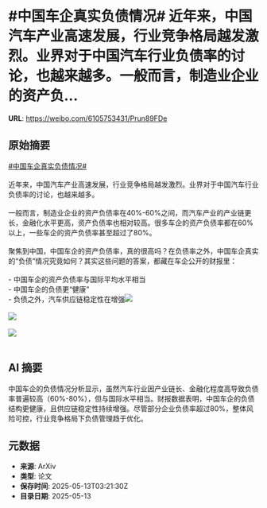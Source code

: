 # #中国车企真实负债情况# 近年来，中国汽车产业高速发展，行业竞争格局越发激烈。业界对于中国汽车行业负债率的讨论，也越来越多。一般而言，制造业企业的资产负...

**URL**: https://weibo.com/6105753431/Prun89FDe

## 原始摘要

<a href="https://m.weibo.cn/search?containerid=231522type%3D1%26t%3D10%26q%3D%23%E4%B8%AD%E5%9B%BD%E8%BD%A6%E4%BC%81%E7%9C%9F%E5%AE%9E%E8%B4%9F%E5%80%BA%E6%83%85%E5%86%B5%23&amp;extparam=%23%E4%B8%AD%E5%9B%BD%E8%BD%A6%E4%BC%81%E7%9C%9F%E5%AE%9E%E8%B4%9F%E5%80%BA%E6%83%85%E5%86%B5%23" data-hide=""><span class="surl-text">#中国车企真实负债情况#</span></a> <br><br>近年来，中国汽车产业高速发展，行业竞争格局越发激烈。业界对于中国汽车行业负债率的讨论，也越来越多。<br><br>一般而言，制造业企业的资产负债率在40%-60%之间，而汽车产业的产业链更长，金融化水平更高，资产负债率也相对较高。很多车企的资产负债率都在60%以上，一些车企的资产负债率甚至超过了80%。<br><br>聚焦到中国，中国车企的资产负债率，真的很高吗？在负债率之外，中国车企真实的“负债”情况究竟如何？其实这些问题的答案，都藏在车企公开的财报里：<br><br>- 中国车企的资产负债率与国际平均水平相当<br>- 中国车企的负债更“健康”<br>- 负债之外，汽车供应链稳定性在增强<img style="" src="https://tvax1.sinaimg.cn/large/006Fd7o3gy1i1csej2ec0j30xi1nbx2n.jpg" referrerpolicy="no-referrer"><br><br><img style="" src="https://tvax1.sinaimg.cn/large/006Fd7o3gy1i1csej214sj30vh1nbngf.jpg" referrerpolicy="no-referrer"><br><br><img style="" src="https://tvax1.sinaimg.cn/large/006Fd7o3gy1i1csek4mihj30ze110ha5.jpg" referrerpolicy="no-referrer"><br><br>

## AI 摘要

中国车企的负债情况分析显示，虽然汽车行业因产业链长、金融化程度高导致负债率普遍较高（60%-80%），但与国际水平相当。财报数据表明，中国车企的负债结构更健康，且供应链稳定性持续增强。尽管部分企业负债率超过80%，整体风险可控，行业竞争格局下负债管理趋于优化。

## 元数据

- **来源**: ArXiv
- **类型**: 论文
- **保存时间**: 2025-05-13T03:21:30Z
- **目录日期**: 2025-05-13
